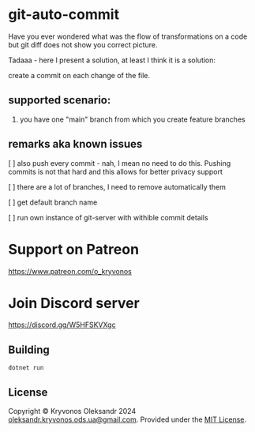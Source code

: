 # git-auto-commit
Have you ever wondered what was the flow of transformations on a code but git diff does not show you correct picture.

Tadaaa - here I present a solution, at least I think it is a solution:

create a commit on each change of the file.



## supported scenario:
1) you have one "main" branch from which you create feature branches

## remarks aka known issues

[ ] also push every commit - nah, I mean no need to do this. Pushing commits is not that hard and this allows for better privacy support

[ ] there are a lot of branches, I need to remove automatically them

[ ] get default branch name 

[ ] run own instance of git-server with withible commit details
# Support on Patreon

https://www.patreon.com/o_kryvonos


# Join Discord server 

https://discord.gg/W5HFSKVXgc

## Building

```
dotnet run
```

## License

Copyright © Kryvonos Oleksandr 2024 <oleksandr.kryvonos.ods.ua@gmail.com>. Provided under the [MIT License](http://opensource.org/licenses/MIT).
